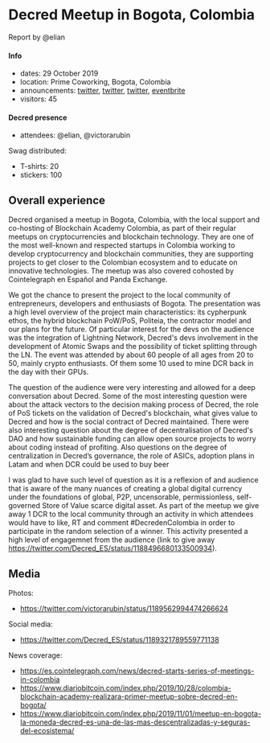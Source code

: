 # Decred Meetup in Bogota, Colombia

Report by @elian

#### Info

- dates: 29 October 2019
- location: Prime Coworking, Bogota, Colombia
- announcements: [twitter](https://twitter.com/Decred_ES/status/1188496680133500934), [twitter](https://twitter.com/Decred_ES/status/1188872913660862464), [twitter](https://twitter.com/Decred_ES/status/1188493832863866886), [eventbrite](https://www.eventbrite.com/e/que-hace-a-decred-una-criptomoneda-diferente-primer-meetup-oficial-tickets-78464211569)
- visitors: 45

#### Decred presence

- attendees: @elian, @victorarubin

Swag distributed:

- T-shirts: 20
- stickers: 100

## Overall experience

Decred organised a meetup in Bogota, Colombia, with the local support and co-hosting of Blockchain Academy Colombia, as part of their regular meetups on cryptocurrencies and blockchain technology. They are one of the most well-known and respected startups in Colombia working to develop cryptocurrency and blockchain communities, they are supporting projects to get closer to the Colombian ecosystem and to educate on innovative technologies. The meetup was also covered cohosted by Cointelegraph en Español and Panda Exchange. 

We got the chance to present the project to the local community of entrepreneurs, developers and enthusiasts of Bogota. The presentation was a high level overview of the project main characteristics: its cypherpunk ethos, the hybrid blockchain PoW/PoS, Politeia, the contractor model and our plans for the future. Of particular interest for the devs on the audience was the integration of Lightning Network, Decred's devs involvement in the development of Atomic Swaps and the possibility of ticket splitting through the LN. The event was attended by about 60 people of all ages from 20 to 50, mainly crypto enthusiasts. Of them some 10 used to mine DCR back in the day with their GPUs.

The question of the audience were very interesting and allowed for a deep conversation about Decred. Some of the most interesting question were about the attack vectors to the decision making process of Decred, the role of PoS tickets on the validation of Decred's blockchain, what gives value to Decred and how is the social contract of Decred maintained. There were also interesting question about the degree of decentralisation of Decred's DAO and how sustainable funding can allow open source projects to worry about coding instead of profiting. Also questions on the degree of centralization in Decred’s governance, the role of ASICs, adoption plans in Latam and when DCR could be used to buy beer

I was glad to have such level of question as it is a reflexion of and audience that is aware of the many nuances of creating a global digital currency under the foundations of global, P2P, uncensorable, permissionless, self-governed Store of Value scarce digital asset. As part of the meetup we give away 1 DCR to the local community through an activity in which attendees would have to like, RT and comment #DecredenColombia in order to participate in the random selection of a winner. This activity presented a high level of engagemnet from the audience (link to give away https://twitter.com/Decred_ES/status/1188496680133500934). 


## Media

Photos:

- https://twitter.com/victorarubin/status/1189562994474266624

Social media:

- https://twitter.com/Decred_ES/status/1189321789559771138

News coverage:

- https://es.cointelegraph.com/news/decred-starts-series-of-meetings-in-colombia
- https://www.diariobitcoin.com/index.php/2019/10/28/colombia-blockchain-academy-realizara-primer-meetup-sobre-decred-en-bogota/
- https://www.diariobitcoin.com/index.php/2019/11/01/meetup-en-bogota-la-moneda-decred-es-una-de-las-mas-descentralizadas-y-seguras-del-ecosistema/
